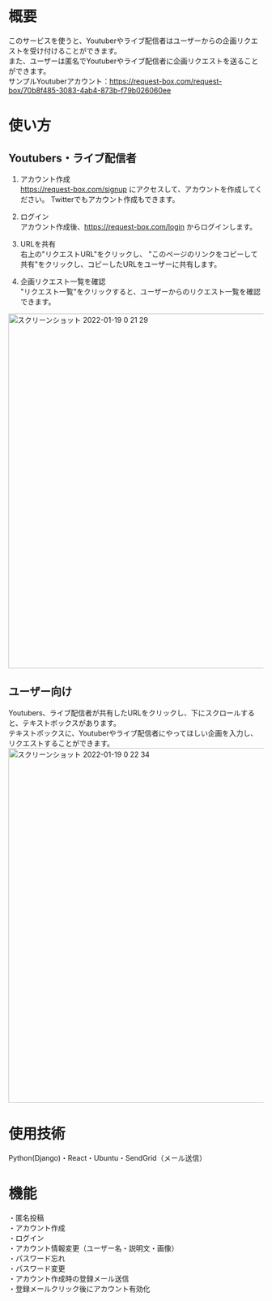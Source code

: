 # 概要
このサービスを使うと、Youtuberやライブ配信者はユーザーからの企画リクエストを受け付けることができます。  
また、ユーザーは匿名でYoutuberやライブ配信者に企画リクエストを送ることができます。   
サンプルYoutuberアカウント：https://request-box.com/request-box/70b8f485-3083-4ab4-873b-f79b026060ee

# 使い方
## Youtubers・ライブ配信者
1. アカウント作成  
https://request-box.com/signup にアクセスして、アカウントを作成してください。
Twitterでもアカウント作成もできます。

2. ログイン  
アカウント作成後、https://request-box.com/login からログインします。

3. URLを共有  
右上の"リクエストURL"をクリックし、 "このページのリンクをコピーして共有"をクリックし、コピーしたURLをユーザーに共有します。


4. 企画リクエスト一覧を確認  
"リクエスト一覧"をクリックすると、ユーザーからのリクエスト一覧を確認できます。
<img width="700" alt="スクリーンショット 2022-01-19 0 21 29" src="https://user-images.githubusercontent.com/48975545/149965784-129f5ac6-e3db-4153-b353-3b2e0c49e884.png">


## ユーザー向け
Youtubers、ライブ配信者が共有したURLをクリックし、下にスクロールすると、テキストボックスがあります。  
テキストボックスに、Youtuberやライブ配信者にやってほしい企画を入力し、リクエストすることができます。
<img width="700" alt="スクリーンショット 2022-01-19 0 22 34" src="https://user-images.githubusercontent.com/48975545/149965959-83ae748f-8302-4f14-a97c-536428258c0f.png">


# 使用技術
Python(Django)・React・Ubuntu・SendGrid（メール送信）

# 機能
・匿名投稿  
・アカウント作成  
・ログイン  
・アカウント情報変更（ユーザー名・説明文・画像）  
・パスワード忘れ  
・パスワード変更  
・アカウント作成時の登録メール送信  
・登録メールクリック後にアカウント有効化  
